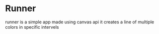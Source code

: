 # Runner

runner is a simple app made using canvas api it creates a line of multiple colors in specific intervels
